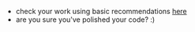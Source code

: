 - check your work using basic recommendations [here](https://github.com/mate-academy/layout_search-bar-airbnb/blob/master/checklist.md)
- are you sure you've polished your code? :)
